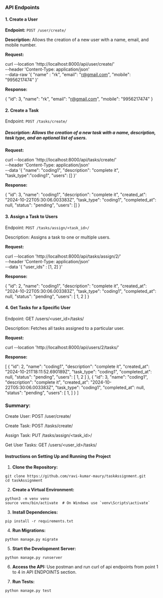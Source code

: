 
### API Endpoints

#### 1. Create a User
**Endpoint:** `POST /user/create/`

**Description:** Allows the creation of a new user with a name, email, and mobile number.

**Request:**

curl --location 'http://localhost:8000/api/user/create/' \
--header 'Content-Type: application/json' \
--data-raw '{
    "name" : "rk",
    "email": "r@gmail.com",
    "mobile": "9956217474"
}'

**Response:**


{
    "id": 3,
    "name": "rk",
    "email": "r@gmail.com",
    "mobile": "9956217474"
}


#### 2. Create a Task
Endpoint: `POST /tasks/create/`

##### Description: Allows the creation of a new task with a name, description, task type, and an optional list of users.

**Request:**

curl --location 'http://localhost:8000/api/tasks/create/' \
--header 'Content-Type: application/json' \
--data '{
  "name": "coding1",
  "description": "complete it",
  "task_type":"coding1",
  "users": []
}'

**Response:**


{
    "id": 3,
    "name": "coding1",
    "description": "complete it",
    "created_at": "2024-10-22T05:30:06.003383Z",
    "task_type": "coding1",
    "completed_at": null,
    "status": "pending",
    "users": []
}


#### 3. Assign a Task to Users

Endpoint: `POST /tasks/assign/<task_id>/`

Description: Assigns a task to one or multiple users.

**Request:**

curl --location 'http://localhost:8000/api/tasks/assign/2/' \
--header 'Content-Type: application/json' \
--data '{
    "user_ids" : [1, 2]
}'

**Response:**


{
    "id": 2,
    "name": "coding1",
    "description": "complete it",
    "created_at": "2024-10-22T05:30:06.003383Z",
    "task_type": "coding1",
    "completed_at": null,
    "status": "pending",
    "users": [
        1,
        2
    ]
}


#### 4. Get Tasks for a Specific User

Endpoint: GET /users/<user_id>/tasks/

Description: Fetches all tasks assigned to a particular user.

**Request:**


curl --location 'http://localhost:8000/api/users/2/tasks/'

**Response:**


[
    {
        "id": 2,
        "name": "coding1",
        "description": "complete it",
        "created_at": "2024-10-21T18:11:52.690189Z",
        "task_type": "coding1",
        "completed_at": null,
        "status": "pending",
        "users": [
            1,
            2
        ]
    },
    {
        "id": 3,
        "name": "coding1",
        "description": "complete it",
        "created_at": "2024-10-22T05:30:06.003383Z",
        "task_type": "coding1",
        "completed_at": null,
        "status": "pending",
        "users": [
            1,
        ]
    }
]


### Summary:
Create User: POST /user/create/

Create Task: POST /tasks/create/

Assign Task: PUT /tasks/assign/<task_id>/

Get User Tasks: GET /users/<user_id>/tasks/


#### Instructions on Setting Up and Running the Project

1. **Clone the Repository:**
  ```
  git clone https://github.com/ravi-kumar-maury/taskAssignment.git
  cd taskAssignment
  ```

2. **Create a Virtual Environment:**
  ```
  python3 -m venv venv
  source venv/bin/activate  # On Windows use `venv\Scripts\activate`
  ```

3. **Install Dependencies:**
  ```
  pip install -r requirements.txt
  ```

4. **Run Migrations:**
  ```
  python manage.py migrate
  ```

5. **Start the Development Server:**
  ```
  python manage.py runserver
  ```

6. **Access the API:**
  Use postman and run curl of api endpoints from point 1 to 4 in API ENDPOINTS section.

7. **Run Tests:**
  ```
  python manage.py test
  ```